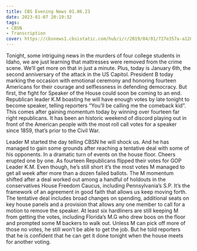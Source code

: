 ```yaml
---
title: CBS Evening News 01.06.23
date: 2023-01-07 20:19:32
tags:
- CBSN
- Transcription
cover: https://cbsnews1.cbsistatic.com/hub/i/r/2019/04/01/727e357a-a126-4138-a2c5-4d3222669d57/thumbnail/640x360/3ff2761028dc5c65cc4f07acd54bcd5c/cbsn2-logo-1920x1080.jpg
---
```

Tonight, some intriguing news in the murders of four college students in Idaho, we are just learning that mattresses were removed from the crime scene. We’ll get more on that in just a minute. Plus, today is January 6th, the second anniversary of the attack in the US Capitol. President B today marking the occasion with emotional ceremony and honoring fourteen Americans for their courage and selflessness in defending democracy. But first, the fight for Speaker of the House could soon be coming to an end. Republican leader K.M boasting he will have enough votes by late tonight to become speaker, telling reporters “You’ll be calling me the comeback kid”. This comes after gaining momentum today by winning over fourteen far right republicans. It has been an historic weekend of discord playing out in front of the American people with the most roll call votes for a speaker since 1859, that’s prior to the Civil War. 

Leader M started the day telling CBSN he will shock us. And he has managed to gain some grounds after reaching a tentative deal with some of his opponents. In a dramatic turn of events on the house floor. Cheers erupted one by one. As fourteen Republicans flipped their votes for GOP Leader K.M. Even though, he’s still short it’s the most votes M managed to get all week after more than a dozen failed ballots. The M momentum shifted after a deal worked out among a handful of holdouts in the conservatives House Freedom Caucus, including Pennsylvania’s S.P. It’s the framework of an agreement in good faith that allows us keep moving forth. The tentative deal includes broad changes on spending, additional seats on key house panels and a provision that allows any one member to call for a motion to remove the speaker. At least six hardliners are still keeping M from getting the votes, including Florida’s M.G who drew boos on the floor and prompted some M backers to walk out. Unless M can pick off more of those no votes, he still won’t be able to get the job. But he told reporters that he is confident that he can get it done tonight when the house meets for another voting.
